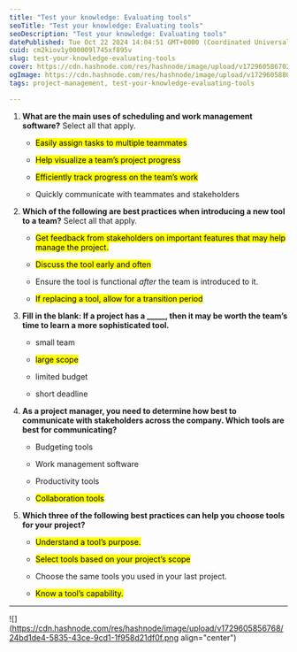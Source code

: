 ```yaml
---
title: "Test your knowledge: Evaluating tools"
seoTitle: "Test your knowledge: Evaluating tools"
seoDescription: "Test your knowledge: Evaluating tools"
datePublished: Tue Oct 22 2024 14:04:51 GMT+0000 (Coordinated Universal Time)
cuid: cm2kiov1y000009l745xf895v
slug: test-your-knowledge-evaluating-tools
cover: https://cdn.hashnode.com/res/hashnode/image/upload/v1729605867029/313c5e55-60cf-4f39-bef6-8c95d1ceb3e9.png
ogImage: https://cdn.hashnode.com/res/hashnode/image/upload/v1729605880981/91f44c46-384a-4968-9cfd-11a2f3455c26.png
tags: project-management, test-your-knowledge-evaluating-tools

---
```


1. **What are the main uses of scheduling and work management software?** Select all that apply.
    
    * <mark>Easily assign tasks to multiple teammates</mark>
        
    * <mark>Help visualize a team’s project progress</mark>
        
    * <mark>Efficiently track progress on the team’s work</mark>
        
    * Quickly communicate with teammates and stakeholders
        
2. **Which of the following are best practices when introducing a new tool to a team?** Select all that apply.
    
    * <mark>Get feedback from stakeholders on important features that may help manage the project.</mark>
        
    * <mark>Discuss the tool early and often</mark>
        
    * Ensure the tool is functional *after* the team is introduced to it.
        
    * <mark>If replacing a tool, allow for a transition period</mark>
        
3. **Fill in the blank: If a project has a \_\_\_\_\_, then it may be worth the team’s time to learn a more sophisticated tool.**
    
    * small team
        
    * <mark>large scope</mark>
        
    * limited budget
        
    * short deadline
        
4. **As a project manager, you need to determine how best to communicate with stakeholders across the company. Which tools are best for communicating?**
    
    * Budgeting tools
        
    * Work management software
        
    * Productivity tools
        
    * <mark>Collaboration tools</mark>
        
5. **Which three of the following best practices can help you choose tools for your project?**
    
    * <mark>Understand a tool’s purpose.</mark>
        
    * <mark>Select tools based on your project’s scope</mark>
        
    * Choose the same tools you used in your last project.
        
    * <mark>Know a tool’s capability.</mark>
        

---

![](https://cdn.hashnode.com/res/hashnode/image/upload/v1729605856768/24bd1de4-5835-43ce-9cd1-1f958d21df0f.png align="center")